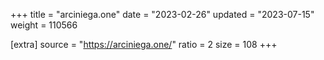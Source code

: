 +++
title = "arciniega.one"
date = "2023-02-26"
updated = "2023-07-15"
weight = 110566

[extra]
source = "https://arciniega.one/"
ratio = 2
size = 108
+++
